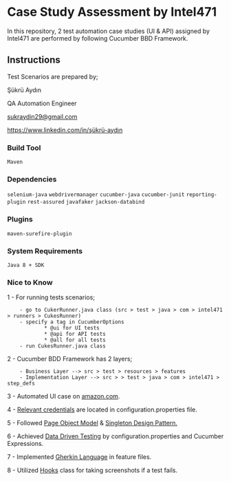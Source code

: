 # Case Study Assessment by Intel471

In this repository, 2 test automation case studies (UI & API) assigned by Intel471 are performed by following Cucumber BBD Framework.  

## Instructions
Test Scenarios are prepared by;

Şükrü Aydın

QA Automation Engineer

sukraydin29@gmail.com

https://www.linkedin.com/in/şükrü-aydın

### Build Tool
```Maven```

### Dependencies
```selenium-java```
```webdrivermanager```
```cucumber-java```
```cucumber-junit```
```reporting-plugin```
```rest-assured```
```javafaker```
```jackson-databind```

### Plugins
```maven-surefire-plugin```

### System Requirements
```Java 8 + SDK```

### Nice to Know
1 - For running tests scenarios;

        - go to CukerRunner.java class (src > test > java > com > intel471 > runners > CukesRunner)
        - specify a tag in CucumberOptions
                * @ui for UI tests
                * @api for API tests
                * @all for all tests
        - run CukesRunner.java class
    
2 - Cucumber BDD Framework has 2 layers;

        - Business Layer --> src > test > resources > features
        - Implementation Layer --> src > > test > java > com > intel471 > step_defs
3 - Automated UI case on <ins>amazon.com</ins>.

4 - <ins>Relevant credentials</ins> are located in configuration.properties file.

5 - Followed  <ins>Page Object Model</ins> & <ins>Singleton Design Pattern.</ins>

6 - Achieved <ins>Data Driven Testing</ins> by configuration.properties and Cucumber Expressions.

7 - Implemented <ins>Gherkin Language</ins> in feature files.

8 - Utilized <ins>Hooks</ins> class for taking screenshots if a test fails.


